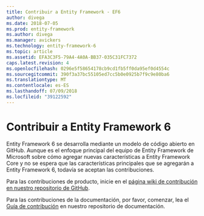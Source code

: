 ```yaml
---
title: Contribuir a Entity Framework - EF6
author: divega
ms.date: 2018-07-05
ms.prod: entity-framework
ms.author: divega
ms.manager: avickers
ms.technology: entity-framework-6
ms.topic: article
ms.assetid: EFA3C3F5-79A4-4A0A-BB37-035C31FC7372
caps.latest.revision: 4
ms.openlocfilehash: 0296e5f58654178cb9cd1fb5ff0da95ef0d4554c
ms.sourcegitcommit: 390f3a37bc55105ed7cc5b0e0925b7f9c9e80ba6
ms.translationtype: MT
ms.contentlocale: es-ES
ms.lasthandoff: 07/09/2018
ms.locfileid: "39122592"
---
```

# <a name="contribute-to-entity-framework-6"></a>Contribuir a Entity Framework 6
Entity Framework 6 se desarrolla mediante un modelo de código abierto en GitHub. Aunque es el enfoque principal del equipo de Entity Framework de Microsoft sobre cómo agregar nuevas características a Entity Framework Core y no se espera que las características principales que se agregarán a Entity Framework 6, todavía se aceptan las contribuciones.

Para las contribuciones de producto, inicie en el [página wiki de contribución en nuestro repositorio de GitHub](https://github.com/aspnet/EntityFramework6/wiki/Contributing).

Para las contribuciones de la documentación, por favor, comenzar, lea el [Guía de contribución](https://github.com/aspnet/EntityFramework.Docs/blob/master/CONTRIBUTING.md) en nuestro repositorio de documentación.

